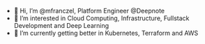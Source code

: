 - 👋 Hi, I’m @mfranczel, Platform Engineer @Deepnote
- 👀 I’m interested in Cloud Computing, Infrastructure, Fullstack Development and Deep Learning
- 🌱 I’m currently getting better in Kubernetes, Terraform and AWS

<!---
mfranczel/mfranczel is a ✨ special ✨ repository because its `README.md` (this file) appears on your GitHub profile.
You can click the Preview link to take a look at your changes.
--->
